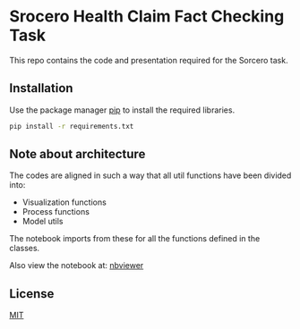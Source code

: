 # Srocero Health Claim Fact Checking Task

This repo contains the code and presentation required for the Sorcero task. 

## Installation

Use the package manager [pip](https://pip.pypa.io/en/stable/) to install the required libraries.

```bash
pip install -r requirements.txt
```

## Note about architecture

The codes are aligned in such a way that all util functions have been divided into: 
- Visualization functions
- Process functions
- Model utils

The notebook imports from these for all the functions defined in the classes. 

Also view the notebook at: [nbviewer](https://nbviewer.jupyter.org/github/sralli/Sorcero-Health-Claim-Fact-Check/blob/master/Sorcero%20Task-%20Health%20Fact%20Checking.ipynb)
## License
[MIT](https://choosealicense.com/licenses/mit/)
